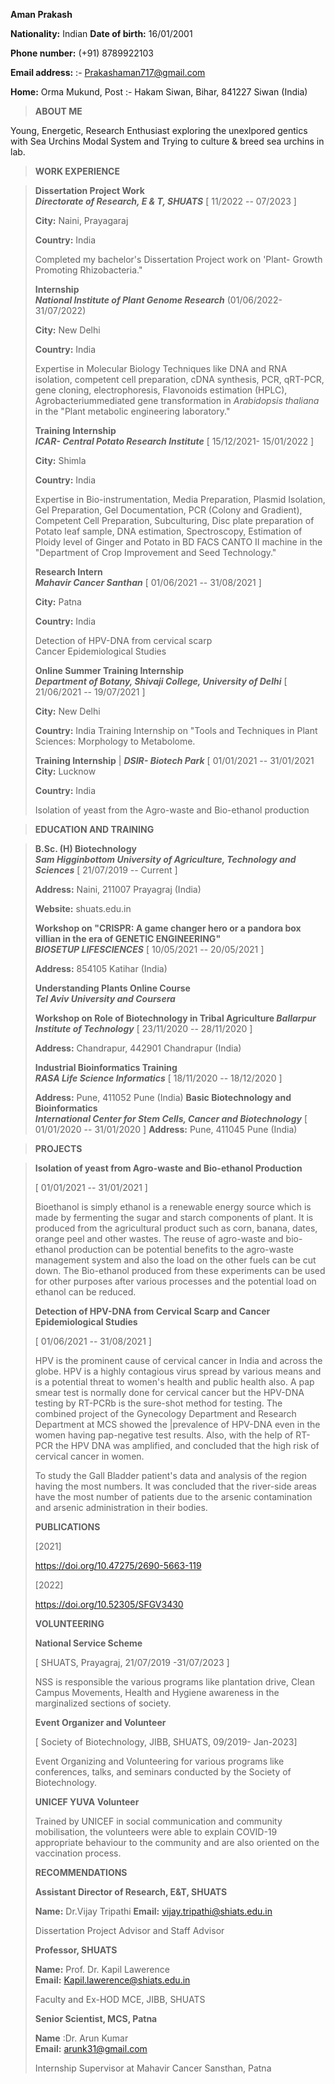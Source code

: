 

**Aman Prakash**

**Nationality:** Indian **Date of birth:** 16/01/2001

**Phone number:** (+91) 8789922103

**Email address:** :- Prakashaman717@gmail.com

**Home:** Orma Mukund, Post :- Hakam Siwan, Bihar, 841227 Siwan (India)

> **ABOUT ME**

Young, Energetic, Research Enthusiast exploring the unexlpored gentics with Sea Urchins Modal System and Trying to culture & breed sea urchins in lab.

> **WORK EXPERIENCE**

>**Dissertation Project Work**\
> ***Directorate of Research, E & T, SHUATS*** \[ 11/2022 -- 07/2023 \]
>
> **City:** Naini, Prayagaraj
>
> **Country:** India
>
> Completed my bachelor\'s Dissertation Project work on
> \'Plant- Growth Promoting Rhizobacteria.\"
>
> **Internship**\
> ***National Institute of Plant Genome Research*** (01/06/2022-
> 31/07/2022)
>
> **City:** New Delhi
>
> **Country:** India
>
> Expertise in Molecular Biology Techniques like DNA and RNA isolation,
> competent cell preparation, cDNA synthesis, PCR, qRT-PCR, gene
> cloning, electrophoresis, Flavonoids estimation (HPLC),
> Agrobacteriummediated gene transformation in *Arabidopsis thaliana* in
> the \"Plant metabolic engineering laboratory.\"
>
> **Training Internship**\
> ***ICAR- Central Potato Research Institute*** \[ 15/12/2021-
> 15/01/2022 \]
>
> **City:** Shimla
>
> **Country:** India
>
> Expertise in Bio-instrumentation, Media Preparation, Plasmid
> Isolation, Gel Preparation, Gel Documentation, PCR (Colony and
> Gradient), Competent Cell Preparation, Subculturing, Disc plate
> preparation of Potato leaf sample, DNA estimation, Spectroscopy,
> Estimation of Ploidy level of Ginger and Potato in BD FACS CANTO II
> machine in the \"Department of Crop Improvement and Seed Technology.\"
>
> **Research Intern**\
> ***Mahavir Cancer Santhan*** \[ 01/06/2021 -- 31/08/2021 \]
>
> **City:** Patna
>
> **Country:** India
>
> Detection of HPV-DNA from cervical scarp\
> Cancer Epidemiological Studies
>
> **Online Summer Training Internship**\
> ***Department of Botany, Shivaji College, University of Delhi*** \[
> 21/06/2021 -- 19/07/2021 \]
>
> **City:** New Delhi
>
> **Country:** India
> Training Internship on \"Tools and Techniques in Plant Sciences:
> Morphology to Metabolome.
>
>**Training Internship**                                            |
***DSIR- Biotech Park*** \[ 01/01/2021 -- 31/01/2021
> **City:** Lucknow
>
> **Country:** India
>
> Isolation of yeast from the Agro-waste and Bio-ethanol production

> **EDUCATION AND TRAINING**

> **B.Sc. (H) Biotechnology**\
> ***Sam Higginbottom University of Agriculture, Technology and
> Sciences*** \[ 21/07/2019 -- Current \]
>
> **Address:** Naini, 211007 Prayagraj (India)
>
> **Website:** shuats.edu.in
>
> **Workshop on "CRISPR: A game changer hero or a pandora box villian in
> the era of GENETIC ENGINEERING"**\
> ***BIOSETUP LIFESCIENCES*** \[ 10/05/2021 -- 20/05/2021 \]
>
> **Address:** 854105 Katihar (India)
>
>
> **Understanding Plants Online Course**\
> ***Tel Aviv University and Coursera***
>
>
> **Workshop on Role of Biotechnology in Tribal Agriculture *Ballarpur
> Institute of Technology*** \[ 23/11/2020 -- 28/11/2020 \]
>
> **Address:** Chandrapur, 442901 Chandrapur (India)
>
> **Industrial Bioinformatics Training**\
> ***RASA Life Science Informatics*** \[ 18/11/2020 -- 18/12/2020 \]
>
> **Address:** Pune, 411052 Pune (India)
> **Basic Biotechnology and Bioinformatics**\
> ***International Center for Stem Cells, Cancer and Biotechnology*** \[
> 01/01/2020 -- 31/01/2020 \]
> **Address:** Pune, 411045 Pune (India)


> **PROJECTS**

> **Isolation of yeast from Agro-waste and Bio-ethanol Production**
>
> \[ 01/01/2021 -- 31/01/2021 \]
>
> Bioethanol is simply ethanol is a renewable energy source which is
> made by fermenting the sugar and starch components of plant. It is
> produced from the agricultural product such as corn, banana, dates,
> orange peel and other wastes. The reuse of agro-waste and bio-ethanol
> production can be potential benefits to the agro-waste management
> system and also the load on the other fuels can be cut down. The
> Bio-ethanol produced from these experiments can be used for other
> purposes after various processes and the potential load on ethanol can
> be reduced.
>
> **Detection of HPV-DNA from Cervical Scarp and Cancer Epidemiological
> Studies**
>
> \[ 01/06/2021 -- 31/08/2021 \]
>
> HPV is the prominent cause of cervical cancer in India and across the
> globe. HPV is a highly contagious virus spread by various means and is
> a potential threat to women\'s health and public health also. A pap
> smear test is normally done for cervical cancer but the HPV-DNA testing by RT-PCRb is the sure-shot method for testing. The combined project of the Gynecology Department and Research Department at MCS showed the     |prevalence of                                                     HPV-DNA even in the women having pap-negative test results. Also, with
> the help of RT-PCR the HPV DNA was amplified, and concluded that the
> high risk of cervical cancer in women.
>
> To study the Gall Bladder patient\'s data and analysis of the region
> having the most numbers. It was concluded that the river-side areas
> have the most number of patients due to the arsenic contamination and
> arsenic administration in their bodies.
>
> **PUBLICATIONS**
>
> \[2021\]
>
> https://doi.org/10.47275/2690-5663-119
>
> \[2022\]
>
> https://doi.org/10.52305/SFGV3430
>
> **VOLUNTEERING**
>
> **National Service Scheme**
>
> \[ SHUATS, Prayagraj, 21/07/2019 -31/07/2023 \]
>
> NSS is responsible the various programs like plantation drive, Clean
> Campus Movements, Health and Hygiene awareness in the marginalized
> sections of society.
>
> **Event Organizer and Volunteer**
>
> \[ Society of Biotechnology, JIBB, SHUATS, 09/2019- Jan-2023\]
>
> Event Organizing and Volunteering for various programs like
> conferences, talks, and seminars conducted by the Society of
> Biotechnology.
>
> **UNICEF YUVA Volunteer**
>
> Trained by UNICEF in social communication and community mobilisation,
> the volunteers were able to explain COVID-19 appropriate behaviour to
> the community and are also oriented on the vaccination process.
>
> **RECOMMENDATIONS**
>
> **Assistant Director of Research, E&T, SHUATS**
>
> **Name:** Dr.Vijay Tripathi
> **Email:** vijay.tripathi@shiats.edu.in
>
> Dissertation Project Advisor and Staff Advisor
>
> **Professor, SHUATS**
>
> **Name:** Prof. Dr. Kapil Lawerence   
>      **Email:** Kapil.lawerence@shiats.edu.in 
>
> Faculty and Ex-HOD MCE, JIBB, SHUATS
>
> **Senior Scientist, MCS, Patna**
>
> **Name** :Dr. Arun Kumar  
> **Email:** arunk31@gmail.com
>
> Internship Supervisor at Mahavir Cancer Sansthan, Patna
